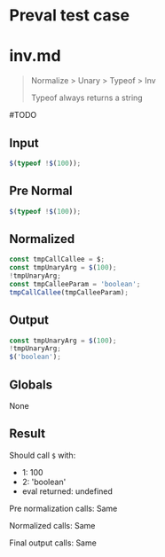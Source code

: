 # Preval test case

# inv.md

> Normalize > Unary > Typeof > Inv
>
> Typeof always returns a string

#TODO

## Input

`````js filename=intro
$(typeof !$(100));
`````

## Pre Normal

`````js filename=intro
$(typeof !$(100));
`````

## Normalized

`````js filename=intro
const tmpCallCallee = $;
const tmpUnaryArg = $(100);
!tmpUnaryArg;
const tmpCalleeParam = 'boolean';
tmpCallCallee(tmpCalleeParam);
`````

## Output

`````js filename=intro
const tmpUnaryArg = $(100);
!tmpUnaryArg;
$('boolean');
`````

## Globals

None

## Result

Should call `$` with:
 - 1: 100
 - 2: 'boolean'
 - eval returned: undefined

Pre normalization calls: Same

Normalized calls: Same

Final output calls: Same
